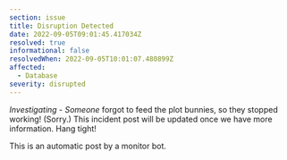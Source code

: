 ```yaml
---
section: issue
title: Disruption Detected
date: 2022-09-05T09:01:45.417034Z
resolved: true
informational: false
resolvedWhen: 2022-09-05T10:01:07.480899Z
affected:
  - Database
severity: disrupted
---
```

*Investigating* - _Someone_ forgot to feed the plot bunnies, so they stopped working! (Sorry.) This incident post will be updated once we have more information. Hang tight!

This is an automatic post by a monitor bot.
        